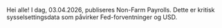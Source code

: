 Hei alle! I dag, 03.04.2026, publiseres Non-Farm Payrolls. Dette er kritisk sysselsettingsdata som påvirker Fed-forventninger og USD.
